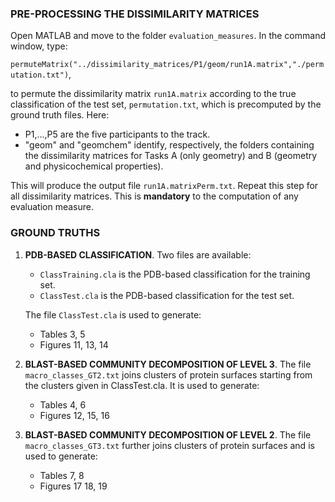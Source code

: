 ### PRE-PROCESSING THE DISSIMILARITY MATRICES
Open MATLAB and move to the folder `evaluation_measures`. In the command window, type:

``permuteMatrix("../dissimilarity_matrices/P1/geom/run1A.matrix","./permutation.txt")``,

to permute the dissimilarity matrix `run1A.matrix` according to the true classification of the test set, ``permutation.txt``, which is precomputed by the ground truth files. Here:
-  P1,...,P5 are the five participants to the track.
-  "geom" and "geomchem" identify, respectively, the folders containing the dissimilarity matrices for Tasks A (only geometry) and B (geometry and physicochemical properties).

This will produce the output file `run1A.matrixPerm.txt`. Repeat this step for all dissimilarity matrices. This is **mandatory** to the computation of any evaluation measure.

### GROUND TRUTHS

1)  **PDB-BASED CLASSIFICATION**.
Two files are available:
    - `ClassTraining.cla` is the PDB-based classification for the training set.
    - `ClassTest.cla` is the PDB-based classification for the test set.
    
    The file `ClassTest.cla` is used to generate: 
    - Tables 3, 5 
    - Figures 11, 13, 14

2) **BLAST-BASED COMMUNITY DECOMPOSITION OF LEVEL 3**.
The file `macro_classes_GT2.txt` joins clusters of protein surfaces starting from the clusters given in ClassTest.cla. It is used to generate:
    - Tables 4, 6
    - Figures 12, 15, 16

3) **BLAST-BASED COMMUNITY DECOMPOSITION OF LEVEL 2**.
The file `macro_classes_GT3.txt` further joins clusters of protein surfaces and is used to generate: 
    - Tables 7, 8
    - Figures 17 18, 19

